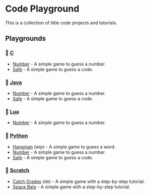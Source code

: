 # Code Playground

This is a collection of little code projects and tutorials.

## Playgrounds

### 📙 [C](./c/)

- [Number](./c/number/) - A simple game to guess a number.
- [Safe](./c/safe/) - A simple game to guess a code.

### 📙 [Java](./java/)

- [Number](./java/number/) - A simple game to guess a number.
- [Safe](./java/safe/) - A simple game to guess a code.

### 📙 [Lua](./lua/)

- [Number](./lua/number/) - A simple game to guess a number.

### 📙 [Python](./python/)

- [Hangman](./python/hangman/) (wip) - A simple game to guess a word.
- [Number](./python/number/) - A simple game to guess a number.
- [Safe](./python/safe/) - A simple game to guess a code.

### 📙 [Scratch](./scratch/)

- [Catch Grades](./scratch/catch-grades/) (de) - A simple game with a
  step-by-step tutorial.
- [Space Bats](./scratch/space-bats/) - A simple game with a step-by-step
  tutorial.
